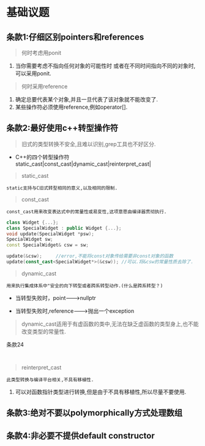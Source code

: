 # 基础议题

## 条款1:仔细区别pointers和references

> 何时考虑用ponit

1. 当你需要考虑不指向任何对象的可能性时
或者在不同时间指向不同的对象时,可以采用ponit.

> 何时采用reference

1. 确定总要代表某个对象,并且一旦代表了该对象就不能改变了.
2. 某些操作符必须使用reference,例如operator[].

## 条款2:最好使用c++转型操作符
> 旧式的类型转换不安全,且难以识别,grep工具也不好区分.

+ C++的四个转型操作符
static_cast|const_cast|dynamic_cast|reinterpret_cast|

> static_cast

```
static支持与C旧式转型相同的意义,以及相同的限制.
```
> const_cast

```
const_cast用来改变表达式中的常量性或易变性,这项意愿由编译器贯彻执行.
```

```c++
class Widget {...};
class SpecialWidget : public Widget {...};
void update(SpecialWidget *psw);
SpecialWidget sw;
const SpecialWidget& csw = sw;

update(&csw);     //error,不能将const对象传给需要非const对象的函数
update(const_cast<SpecialWidget*>(&csw)); //可以.将&csw的常量性质去除了.

```

> dynamic_cast

```
用来执行集成体系中"安全的向下转型或者跨系转型动作.(什么是跨系转型？)
```

+ 当转型失败时，point--->nullptr

+ 当转型失败时,reference--->抛出一个exception

> dynamic_cast适用于有虚函数的类中,无法在缺乏虚函数的类型身上,也不能改变类型的常量性.

条款24
```


```



>reinterpret_cast

```
此类型转换与编译平台相关,不具有移植性.
```

1. 可以对函数指针类型进行转换,但是由于不具有移植性,所以尽量不要使用.


## 条款3:绝对不要以polymorphically方式处理数组








## 条款4:非必要不提供default constructor